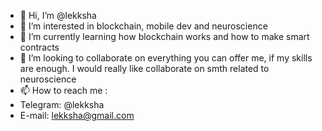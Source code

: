 - 👋 Hi, I’m @lekksha
- 👀 I’m interested in blockchain, mobile dev and neuroscience
- 🌱 I’m currently learning how blockchain works and how to make smart contracts
- 💞️ I’m looking to collaborate on everything you can offer me, if my skills are enough. I would really like collaborate on smth related to neuroscience
- 📫 How to reach me :
-   Telegram: @lekksha
-   E-mail: lekksha@gmail.com

<!---
lekksha/lekksha is a ✨ special ✨ repository because its `README.md` (this file) appears on your GitHub profile.
You can click the Preview link to take a look at your changes.
--->
